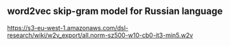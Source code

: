 word2vec skip-gram model for Russian language 
--------------------------------------------
https://s3-eu-west-1.amazonaws.com/dsl-research/wiki/w2v_export/all.norm-sz500-w10-cb0-it3-min5.w2v


